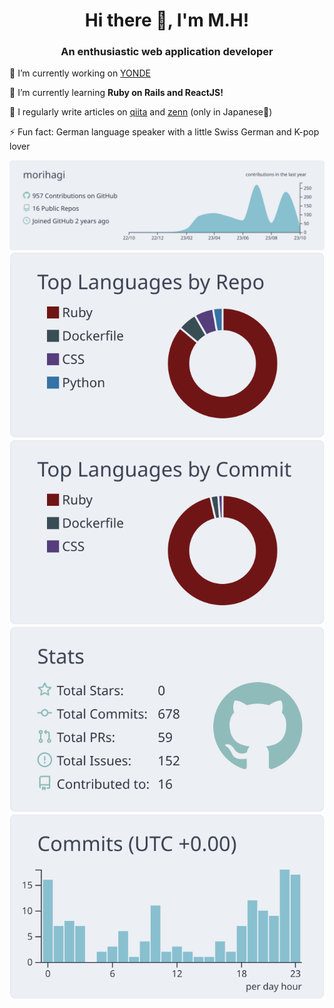 <div align="center">  
  <h1>Hi there 👋, I'm M.H!</h1>
  <h3>An enthusiastic web application developer</h3>
</div> 

🔭 I’m currently working on [YONDE](https://github.com/morihagi/yonde_develop)

🌱 I’m currently learning **Ruby on Rails and ReactJS!**

📝 I regularly write articles on [qiita](https://qiita.com/morihagi) and [zenn](https://zenn.dev/morihagi)  (only in Japanese🙏)

⚡ Fun fact: German language speaker with a little Swiss German and K-pop lover

<div align="center">

  [![](https://raw.githubusercontent.com/morihagi/morihagi/main/profile-summary-card-output/nord_bright/0-profile-details.svg)](https://github.com/vn7n24fzkq/github-profile-summary-cards)
  [![](https://raw.githubusercontent.com/morihagi/morihagi/main/profile-summary-card-output/nord_bright/1-repos-per-language.svg)](https://github.com/vn7n24fzkq/github-profile-summary-cards) [![](https://raw.githubusercontent.com/morihagi/morihagi/main/profile-summary-card-output/nord_bright/2-most-commit-language.svg)](https://github.com/vn7n24fzkq/github-profile-summary-cards)
  [![](https://raw.githubusercontent.com/morihagi/morihagi/main/profile-summary-card-output/nord_bright/3-stats.svg)](https://github.com/vn7n24fzkq/github-profile-summary-cards) [![](https://raw.githubusercontent.com/morihagi/morihagi/main/profile-summary-card-output/nord_bright/4-productive-time.svg)](https://github.com/vn7n24fzkq/github-profile-summary-cards)

</div>
